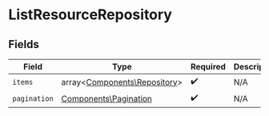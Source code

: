 # ListResourceRepository


## Fields

| Field                                                                 | Type                                                                  | Required                                                              | Description                                                           |
| --------------------------------------------------------------------- | --------------------------------------------------------------------- | --------------------------------------------------------------------- | --------------------------------------------------------------------- |
| `items`                                                               | array<[Components\Repository](../../Models/Components/Repository.md)> | :heavy_check_mark:                                                    | N/A                                                                   |
| `pagination`                                                          | [Components\Pagination](../../Models/Components/Pagination.md)        | :heavy_check_mark:                                                    | N/A                                                                   |